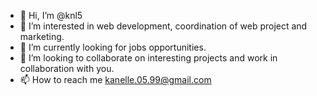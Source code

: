 - 👋 Hi, I’m @knl5
- 👀 I’m interested in web development, coordination of web project and marketing.
- 🌱 I’m currently looking for jobs opportunities.
- 💞️ I’m looking to collaborate on interesting projects and work in collaboration with you.
- 📫 How to reach me kanelle.05.99@gmail.com

<!---
knl5/knl5 is a ✨ special ✨ repository because its `README.md` (this file) appears on your GitHub profile.
You can click the Preview link to take a look at your changes.
--->
